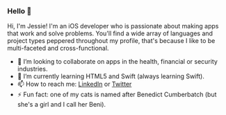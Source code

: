 ### Hello 👋

<!--
**JessieAnnGriffin/JessieAnnGriffin** is a ✨ _special_ ✨ repository because its `README.md` (this file) appears on your GitHub profile.
Introductory message that welcomes viewers to your page
2-3 quick bullets or sentences that describe yourself: this can include passions, interests, expertise, and what you currently do
Reference skills and expertise you have
Contact information to let others know how they can send you a message

Here are some ideas to get you started:

- 🔭 I’m currently working on ...
- 🌱 I’m currently learning ...
- 👯 I’m looking to collaborate on ...
- 🤔 I’m looking for help with ...
- 💬 Ask me about ...
- 📫 How to reach me: ...
- 😄 Pronouns: ...
- ⚡ Fun fact: ...
-->

Hi, I'm Jessie! I'm an iOS developer who is passionate about making apps that work and solve problems.
You'll find a wide array of languages and project types peppered throughout my profile, that's because I like to be multi-faceted and cross-functional.

- 👯 I’m looking to collaborate on apps in the health, financial or security industries.
- 🌱 I’m currently learning HTML5 and Swift (always learning Swift).
- 📫 How to reach me: [LinkedIn](https://www.linkedin.com/in/jessie-ann-griffin/) or [Twitter](https://twitter.com/iOSjess)
- ⚡ Fun fact: one of my cats is named after Benedict Cumberbatch (but she's a girl and I call her Beni).
